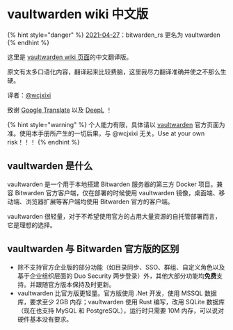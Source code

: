 # vaultwarden wiki 中文版

{% hint style="danger" %}
[2021-04-27](https://github.com/dani-garcia/vaultwarden/releases/tag/1.21.0)：bitwarden\_rs 更名为 vaultwarden
{% endhint %}

这里是 [vaultwarden wiki 页面](https://github.com/dani-garcia/vaultwarden/wiki)的中文翻译版。

原文有太多口语化内容，翻译起来比较费脑，这里我尽力翻译准确并使之不那么生硬。

译者：[@wcjxixi](mailto:wcjxixi@gmail.com)

致谢 [Google Translate](https://translate.google.com/) 以及 [DeepL](https://www.deepl.com/) ！

{% hint style="warning" %}
个人能力有限，具体请以 [vaultwarden](https://github.com/dani-garcia/vaultwarden) 官方页面为准。使用本手册所产生的一切后果，与 @wcjxixi 无关。Use at your own risk！！！
{% endhint %}

## vaultwarden 是什么

vaultwarden 是一个用于本地搭建 Bitwarden 服务器的第三方 Docker 项目。兼容 Bitwarden 官方客户端，仅在部署的时候使用 vaultwarden 镜像，桌面端、移动端、浏览器扩展等客户端均使用 Bitwarden 官方的客户端。

vaultwarden 很轻量，对于不希望使用官方的占用大量资源的自托管部署而言，它是理想的选择。

## vaultwarden 与 Bitwarden 官方版的区别

* 除不支持官方企业版的部分功能（如目录同步、SSO、群组、自定义角色以及基于企业组织层面的 Duo  Security 两步登录）外，其他大部分功能均**免费**支持。并跟随官方版本保持及时更新。
* vaultwarden 比官方版更轻量。官方版使用 .Net 开发，使用 MSSQL 数据库，要求至少 2GB 内存；vaultwarden 使用 Rust 编写，改用 SQLite 数据库（现在也支持 MySQL 和 PostgreSQL），运行时只需要 10M 内存，可以说对硬件基本没有要求。

